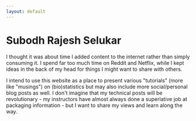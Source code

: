 ```yaml
---
layout: default
---
```


# Subodh Rajesh Selukar

I thought it was about time I added content to the internet rather than simply consuming it. I spend far too much time on Reddit and Netflix, while I kept ideas in the back of my head for things I might want to share with others.

I intend to use this website as a place to present various "tutorials" (more like "musings") on (bio)statistics but may also include more social/personal blog posts as well. I don't imagine that my technical posts will be revolutionary - my instructors have almost always done a superlative job at packaging information - but I want to share my views and learn along the way.  

